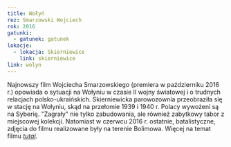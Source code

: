 ```yaml
---
title: Wołyń
rez: Smarzowski Wojciech
rok: 2016
gatunki: 
  - gatunek: gatunek
lokacje:
  - lokacja: Skierniewice
    link: skierniewice
link: wolyn
---
```

Najnowszy film Wojciecha Smarzowskiego (premiera w październiku 2016 r.) opowiada o sytuacji na Wołyniu w czasie II wojny światowej i o trudnych relacjach polsko-ukraińskich. 
Skierniewicka parowozownia przeobraziła się w stację na Wołyniu, skąd na przełomie 1939 i 1940 r. Polacy wywożeni są na Syberię. "Zagrały" nie tylko zabudowania, ale również zabytkowy tabor z miejscowej kolekcji. Natomiast w czerwcu 2016 r. ostatnie, batalistyczne, zdjęcia do filmu realizowane były na terenie Bolimowa.
Więcej na temat filmu [*tutaj*](http://www.filmpolski.pl/fp/index.php?film=1235896).
